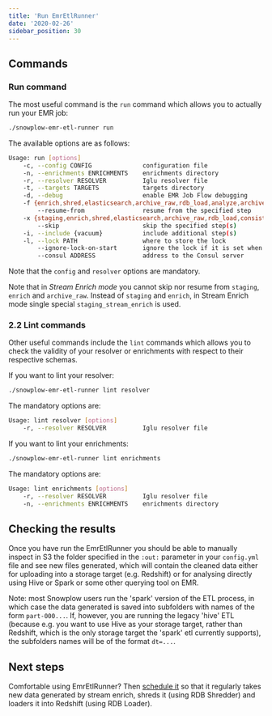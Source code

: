 ```yaml
---
title: 'Run EmrEtlRunner'
date: '2020-02-26'
sidebar_position: 30
---
```


## Commands

### Run command

The most useful command is the `run` command which allows you to actually run your EMR job:

```bash
./snowplow-emr-etl-runner run
```

The available options are as follows:

```bash
Usage: run [options]
    -c, --config CONFIG              configuration file
    -n, --enrichments ENRICHMENTS    enrichments directory
    -r, --resolver RESOLVER          Iglu resolver file
    -t, --targets TARGETS            targets directory
    -d, --debug                      enable EMR Job Flow debugging
    -f {enrich,shred,elasticsearch,archive_raw,rdb_load,analyze,archive_enriched,archive_shredded,staging_stream_enrich},
        --resume-from                resume from the specified step
    -x {staging,enrich,shred,elasticsearch,archive_raw,rdb_load,consistency_check,analyze,load_manifest_check,archive_enriched,archive_shredded,staging_stream_enrich},
        --skip                       skip the specified step(s)
    -i, --include {vacuum}           include additional step(s)
    -l, --lock PATH                  where to store the lock
        --ignore-lock-on-start       ignore the lock if it is set when starting
        --consul ADDRESS             address to the Consul server
```

Note that the `config` and `resolver` options are mandatory.

Note that in _Stream Enrich mode_ you cannot skip nor resume from `staging`, `enrich` and `archive_raw`. Instead of `staging` and `enrich`, in Stream Enrich mode single special `staging_stream_enrich` is used.

### 2.2 Lint commands

Other useful commands include the `lint` commands which allows you to check the validity of your resolver or enrichments with respect to their respective schemas.

If you want to lint your resolver:

```bash
./snowplow-emr-etl-runner lint resolver
```

The mandatory options are:

```bash
Usage: lint resolver [options]
    -r, --resolver RESOLVER          Iglu resolver file
```

If you want to lint your enrichments:

```bash
./snowplow-emr-etl-runner lint enrichments
```

The mandatory options are:

```bash
Usage: lint enrichments [options]
    -r, --resolver RESOLVER          Iglu resolver file
    -n, --enrichments ENRICHMENTS    enrichments directory
```

## Checking the results

Once you have run the EmrEtlRunner you should be able to manually inspect in S3 the folder specified in the `:out:` parameter in your `config.yml` file and see new files generated, which will contain the cleaned data either for uploading into a storage target (e.g. Redshift) or for analysing directly using Hive or Spark or some other querying tool on EMR.

Note: most Snowplow users run the 'spark' version of the ETL process, in which case the data generated is saved into subfolders with names of the form `part-000...`. If, however, you are running the legacy 'hive' ETL (because e.g. you want to use Hive as your storage target, rather than Redshift, which is the only storage target the 'spark' etl currently supports), the subfolders names will be of the format `dt=...`.

## Next steps

Comfortable using EmrEtlRunner? Then [schedule it](https://github.com/snowplow/snowplow/wiki/3-Scheduling-EmrEtlRunner) so that it regularly takes new data generated by stream enrich, shreds it (using RDB Shredder) and loaders it into Redshift (using RDB Loader).
